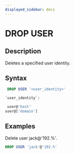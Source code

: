 ```yaml
---
displayed_sidebar: docs
---
```


# DROP USER

## Description

Deletes a specified user identity.

## Syntax

```sql
 DROP USER '<user_identity>'

`user_identity`:

 user@'host'
user@['domain']
```

## Examples

Delete user jack@'192.%'.

```sql
DROP USER 'jack'@'192.%'
```
